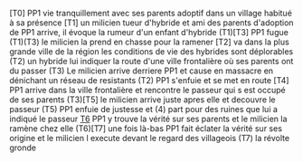[T0] PP1 vie tranquillement avec ses parents adoptif dans un village habitué à sa présence
[T1] un milicien tueur d'hybride et ami des parents d'adoption de PP1 arrive, il évoque la rumeur d'un enfant d'hybride
(T1)[T3] PP1 fugue
(T1)(T3) le milicien la prend en chasse pour la ramener
[T2] va dans la plus grande ville de la région les conditions de vie des hybrides sont déplorables
(T2) un hybride lui indiquer la route d'une ville frontalière où ses parents ont du passer
(T3) Le milicien arrive derriere PP1 et cause en massacre en dénichant un réseau de resistants
(T2) PP1 s'enfuie et se met en route
[T4] PP1 arrive dans la ville frontalière et rencontre le passeur qui s est occupé de ses parents
(T3)[T5] le milicien arrive juste apres elle et decouvre le passeur 
(T5) PP1 enfuie de justesse et (4) part pour des ruines que lui a indiqué le passeur
[T6](T3) PP1 y trouve la vérité sur ses parents et le milicien la ramène chez elle
(T6)[T7] une fois là-bas PP1 fait éclater la vérité sur ses origine et le milicien l execute devant le regard des villageois
(T7) la révolte gronde
